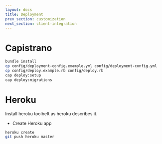 ```yaml
---
layout: docs
title: Deployment
prev_section: customization
next_section: client-integration
---
```


# Capistrano

```bash
bundle install
cp config/deployment-config.example.yml config/deployment-config.yml
cp config/deploy.example.rb config/deploy.rb
cap deploy:setup
cap deploy:migrations
```

# Heroku

Install heroku toolbelt as heroku describes it.

* Create Heroku app
```bash
heroku create
git push heroku master
```

